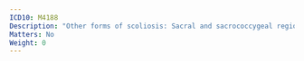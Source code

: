 ```yaml
---
ICD10: M4188
Description: "Other forms of scoliosis: Sacral and sacrococcygeal region"
Matters: No
Weight: 0
---
```

